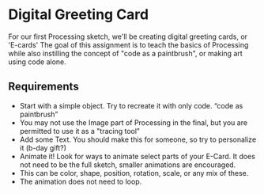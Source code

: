 # Digital Greeting Card
For our first Processing sketch, we'll be creating digital greeting cards, or 'E-cards'
The goal of this assignment is to teach the basics of Processing while also instilling the concept of "code as a paintbrush", or making art using code alone. 

## Requirements
- Start with a simple object. Try to recreate it with only code. “code as paintbrush”
 - You may not use the Image part of Processing in the final, but you are permitted to use it as a "tracing tool"
- Add some Text. You should make this for someone, so try to personalize it (b-day gift?)
- Animate it! Look for ways to animate select parts of your E-Card.  It does not need to be the full sketch, smaller animations are encouraged. 
 - This can be color, shape, position, rotation, scale, or any mix of these. 
 - The animation does not need to loop.
